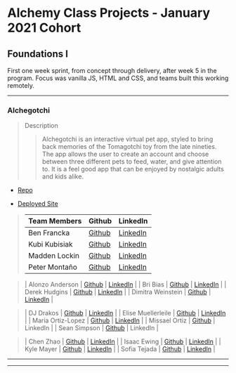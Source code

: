 # Alchemy Class Projects - January 2021 Cohort

## Foundations I

First one week sprint, from concept through delivery, after week 5 in the program.  Focus was vanilla JS, HTML and CSS, and teams built this working remotely.
___

### Alchegotchi

> Description 
>> Alchegotchi is an interactive virtual pet app, styled to bring back memories of the Tomagotchi toy from the late nineties. The app allows the user to create an account and choose between three different pets to feed, water, and give attention to. It is a feel good app that can be enjoyed by nostalgic adults and kids alike.

* [Repo](https://github.com/Virtual-Pet-Task-Munger/virtual-pet/tree/dev)

* [Deployed Site](https://virtual-pet-task-munger.github.io/virtual-pet/)

>| Team Members  | Github  | LinkedIn  |
>|---|---|---|
>| Ben Francka |  [Github](https://github.com/BenFrancka)  |  [LinkedIn](https://www.linkedin.com/in/ben-francka/)  |
>| Kubi Kubisiak |  [Github](https://github.com/mckubisiak)  |  [LinkedIn](https://www.linkedin.com/in/kubisiak/)  |
>| Madden Lockin |  [Github](https://github.com/maddenlockin)  |  [LinkedIn](https://www.linkedin.com/in/madden-lockin/)  |
>| Peter Montaño |  [Github](https://github.com/Montano-Pete)  |  [LinkedIn](https://www.linkedin.com/in/petermontano/)  |



>| Alonzo Anderson |  [Github](https://github.com/Alonzo-Anderson)  |  [LinkedIn](https://www.linkedin.com/in/alonzo-anderson-8a6a27172/)  |
>| Bri Bias |  [Github](https://github.com/bribias)  |  [LinkedIn](https://www.linkedin.com/in/brianna-bias/)  |
>| Derek Hudgins |  [Github](https://github.com/DerekHudgins)  |  [LinkedIn](https://www.linkedin.com/in/derekhudgins/)  |
>| Dimitra Weinstein |  [Github](https://github.com/dimitraweinstein)  |  [LinkedIn](https://www.linkedin.com/in/dimitraweinstein/)  |

>| DJ Drakos |  [Github](https://github.com/dianajodrakos)  |  [LinkedIn](https://www.linkedin.com/in/dj-drakos/)  |
>| Elise Muellerleile |  [Github](https://github.com/eliamue)  |  [LinkedIn](https://www.linkedin.com/in/eliamue/)  |
>| Maria Ortiz-Lopez |  [Github](https://github.com/MariaOrtiz1)  |  [LinkedIn](https://www.linkedin.com/in/maria-ortiz-lopez-54392a211/)  |
>| Missael Ortiz |  [Github](https://github.com/MissaelOrtiz)  |  LinkedIn  |
>| Sean Simpson |  [Github](https://github.com/simpson-sean)  |  LinkedIn  |

>| Chen Zhao |  [Github](https://github.com/chenerychen)  |  [LinkedIn](https://www.linkedin.com/in/hi-yusei/)  |
>| Isaac Ewing |  [Github](https://github.com/Isaac-Ewing)  |  [LinkedIn](https://www.linkedin.com/in/isaac-ewing/)  |
>| Kyle Mayer |  [Github](https://github.com/kylemayer)  |  [LinkedIn](https://www.linkedin.com/in/kyle-mayer88/)  |
>| Sofia Tejada |  [Github](https://github.com/sofiatejada)  |  [LinkedIn](https://www.linkedin.com/in/sofianais/)  |

___
___

